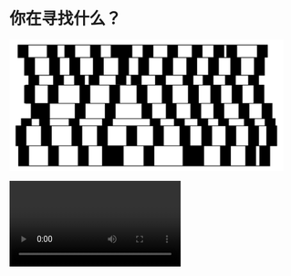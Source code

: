 # 你在寻找什么？

<img src="image/XYZSUN.webp" width="480rem" height="230rem">

<video src="webm/XYZSUN.webm" controls autoplay></video>
